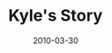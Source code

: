 ---
layout: media
category: media
title: "Kyle's Story"
date: 2010-03-30
description: "Kyle shares his story of freedom."
yt-embed-url: "//www.youtube.com/embed/v45Qzc8yJ1I"
video: "http://s3.amazonaws.com/crossroads-media/other-media/video/KyleInterview.mp4"
video-poster: "http://s3.amazonaws.com/crossroads-media/images/KyleInterview-still.jpg"
---